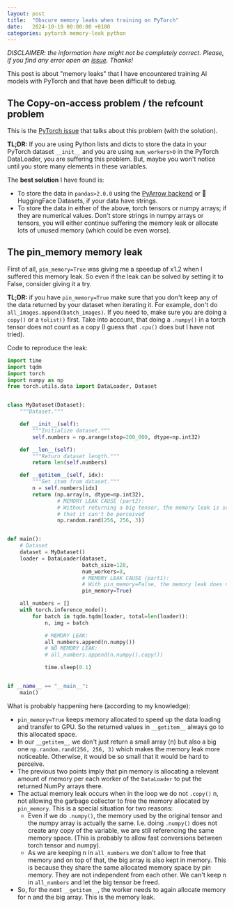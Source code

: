 ```yaml
---
layout: post
title:  "Obscure memory leaks when training on PyTorch"
date:   2024-10-10 00:00:00 +0100
categories: pytorch memory-leak python
---
```


_DISCLAIMER: the information here might not be completely correct. Please, if you find any error open an [issue](https://github.com/mkmenta/mkmenta.github.io/issues). Thanks!_

This post is about "memory leaks" that I have encountered training AI models with PyTorch and that have been difficult to debug. 

## The Copy-on-access problem / the refcount problem

This is the [PyTorch issue](https://github.com/pytorch/pytorch/issues/13246#issuecomment-445770039) that talks about this problem (with the solution).

**TL;DR:** If you are using Python lists and dicts to store the data in your PyTorch dataset `__init__` and you are using `num_workers>0` in the PyTorch DataLoader, you are suffering this problem. But, maybe you won't notice until you store many elements in these variables.

The **best solution** I have found is:
- To store the data in `pandas>2.0.0` using the [PyArrow backend](https://pandas.pydata.org/docs/user_guide/pyarrow.html) or 🤗HuggingFace Datasets, if your data have strings.
- To store the data in either of the above, torch tensors or numpy arrays; if they are numerical values. Don't store strings in numpy arrays or tensors, you will either continue suffering the memory leak or allocate lots of unused memory (which could be even worse).

## The pin_memory memory leak
First of all, `pin_memory=True` was giving me a speedup of x1.2 when I suffered this memory leak. So even if the leak can be solved by setting it to False, consider giving it a try.

**TL;DR:** if you have `pin_memory=True` make sure that you don't keep any of the data returned by your dataset when iterating it. For example, don't do `all_images.append(batch_images)`. If you need to, make sure you are doing a `copy()` or a `tolist()` first. Take into account, that doing a `.numpy()` in a torch tensor does not count as a copy (I guess that `.cpu()`  does but I have not tried).

Code to reproduce the leak:
```python
import time
import tqdm
import torch
import numpy as np
from torch.utils.data import DataLoader, Dataset


class MyDataset(Dataset):
    """Dataset."""

    def __init__(self):
        """Initialize dataset."""
        self.numbers = np.arange(stop=200_000, dtype=np.int32)

    def __len__(self):
        """Return dataset length."""
        return len(self.numbers)

    def __getitem__(self, idx):
        """Get item from dataset."""
        n = self.numbers[idx]
        return (np.array(n, dtype=np.int32),
                # MEMORY LEAK CAUSE (part2):
                # Without returning a big tensor, the memory leak is so small
                # that it can't be perceived
                np.random.rand(256, 256, 3))


def main():
    # Dataset
    dataset = MyDataset()
    loader = DataLoader(dataset,
                        batch_size=128,
                        num_workers=8,
                        # MEMORY LEAK CAUSE (part1):
                        # With pin_memory=False, the memory leak does not happen
                        pin_memory=True)

    all_numbers = []
    with torch.inference_mode():
        for batch in tqdm.tqdm(loader, total=len(loader)):
            n, img = batch

            # MEMORY LEAK:
            all_numbers.append(n.numpy())
            # NO MEMORY LEAK:
            # all_numbers.append(n.numpy().copy())

            time.sleep(0.1)


if __name__ == "__main__":
    main()
```

What is probably happening here (according to my knowledge):
- `pin_memory=True` keeps memory allocated to speed up the data loading and transfer to GPU. So the returned values in 
   `__getitem__` always go to this allocated space.
- In our `__getitem__` we don't just return a small array (n) but also a big one `np.random.rand(256, 256, 3)` which makes 
  the memory leak more noticeable. Otherwise, it would be so small that it would be hard to perceive.
- The previous two points imply that pin memory is allocating a relevant amount of memory per each worker of the 
  `DataLoader` to put the returned NumPy arrays there.
- The actual memory leak occurs when in the loop we do not `.copy()` n, not allowing the garbage collector to free the 
  memory allocated by `pin_memory`. This is a special situation for two reasons:
    - Even if we do `.numpy()`, the memory used by the original tensor and the numpy array is actually the same. I.e. 
      doing `.numpy()` does not create any copy of the variable, we are still referencing the same memory space. (This 
      is probably to allow fast conversions between torch tensor and numpy).
    - As we are keeping n in `all_numbers` we don't allow to free that memory and on top of that, the big array is also
      kept in memory. This is because they share the same allocated memory space by pin memory. They are not 
      independent from each other. We can't keep n in `all_numbers` and let the big tensor be freed.
- So, for the next `__getitem__`, the worker needs to again allocate memory for n and the big array. This is the memory leak.
